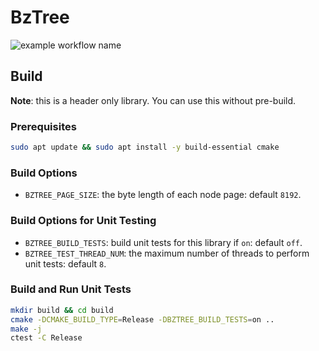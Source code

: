 # BzTree

![example workflow name](https://github.com/dbgroup-nagoya-u/bztree/workflows/Unit%20Tests/badge.svg?branch=main)

## Build

**Note**: this is a header only library. You can use this without pre-build.

### Prerequisites

```bash
sudo apt update && sudo apt install -y build-essential cmake
```

### Build Options

- `BZTREE_PAGE_SIZE`: the byte length of each node page: default `8192`.

### Build Options for Unit Testing

- `BZTREE_BUILD_TESTS`: build unit tests for this library if `on`: default `off`.
- `BZTREE_TEST_THREAD_NUM`: the maximum number of threads to perform unit tests: default `8`.

### Build and Run Unit Tests

```bash
mkdir build && cd build
cmake -DCMAKE_BUILD_TYPE=Release -DBZTREE_BUILD_TESTS=on ..
make -j
ctest -C Release
```
